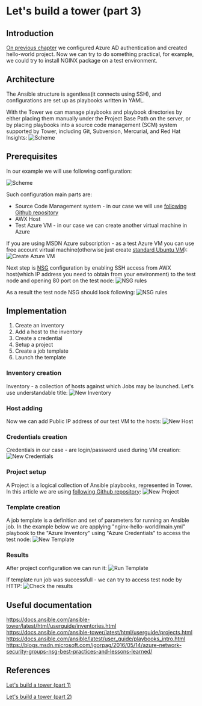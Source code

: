 # Let's build a tower (part 3)

## Introduction

[On previous chapter](/ansible-tower-01) we configured Azure AD authentication and created hello-world project. Now we can try to do something practical, for example, we could try to install NGINX package on a test environment. 

## Architecture

The Ansible structure is agentless(it connects using SSH), and configurations are set up as playbooks written in YAML.

With the Tower we can manage playbooks and playbook directories by either placing them manually under the Project Base Path on the server, or by placing playbooks into a source code management (SCM) system supported by Tower, including Git, Subversion, Mercurial, and Red Hat Insights:
![Scheme](/images/ansible-tower/awx_flow.png)

## Prerequisites

In our example we will use following configuration:

![Scheme](/images/ansible-tower/awx_current_flow.png)

Such configuration main parts are:
* Source Code Management system - in our case we will use [following Github repository](https://github.com/groovy-sky/tower-examples.git)
* AWX Host
* Test Azure VM - in our case we can create another virtual machine in Azure

If you are using MSDN Azure subscription - as a test Azure VM you can use free account virtual machine(otherwise just create [standard Ubuntu VM](https://docs.microsoft.com/en-us/azure/virtual-machines/linux/quick-create-portal#create-virtual-machine)):
![Create Azure VM](/images/ansible-tower/create_test_vm_node.png)

Next step is [NSG](https://docs.microsoft.com/en-us/azure/virtual-network/manage-network-security-group) configuration by enabling SSH access from AWX host(which IP address you need to obtain from your environment) to the test node and opening 80 port on the test node:
![NSG rules](/images/ansible-tower/test_node_nsg_rules.png)

As a result the test node NSG should look following:
![NSG rules](/images/ansible-tower/test_node_nsg_inbound.png)

## Implementation

1. Create an inventory
1. Add a host to the inventory
1. Create a credential
1. Setup a project
1. Create a job template
1. Launch the template

### Inventory creation

Inventory - a collection of hosts against which Jobs may be launched. Let's use understandable title:
![New Inventory](/images/ansible-tower/create_azure_inventory.png)

### Host adding

Now we can add Public IP address of our test VM to the hosts:
![New Host](/images/ansible-tower/add_azure_first_host.png)

### Credentials creation

Credentials in our case - are login/password used during VM creation:
![New Credentials](/images/ansible-tower/create_azure_credentials.png)

### Project setup
A Project is a logical collection of Ansible playbooks, represented in Tower. In this article we are using [following Github repository](https://github.com/groovy-sky/tower-examples.git):
![New Project](/images/ansible-tower/create_tower_project.png)

### Template creation
A job template is a definition and set of parameters for running an Ansible job. In the example below we are applying "nginx-hello-world/main.yml" playbook to the "Azure Inventory" using "Azure Credentials" to access the test node:
![New Template](/images/ansible-tower/create_azure_template.png)

### Results
After project configuration we can run it:
![Run Template](/images/ansible-tower/run_template.png)

If template run job was successfull - we can try to access test node by HTTP:
![Check the results](/images/ansible-tower/check_job_results.png)


## Useful documentation
https://docs.ansible.com/ansible-tower/latest/html/userguide/inventories.html
https://docs.ansible.com/ansible-tower/latest/html/userguide/projects.html
https://docs.ansible.com/ansible/latest/user_guide/playbooks_intro.html
https://blogs.msdn.microsoft.com/igorpag/2016/05/14/azure-network-security-groups-nsg-best-practices-and-lessons-learned/


## References

[Let's build a tower (part 1)](/ansible-tower-00/README.md)

[Let's build a tower (part 2)](/ansible-tower-01/README.md)
